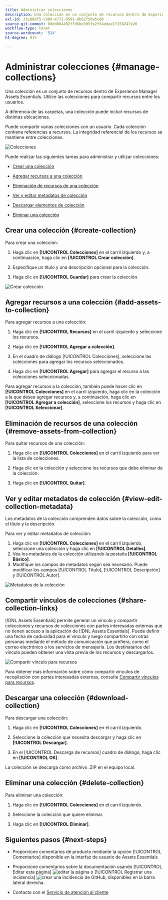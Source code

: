 ```yaml
---
title: Administrar colecciones
description: Una colección es un conjunto de recursos dentro de Experience Manager Assets Essentials. Utilice las colecciones para compartir recursos entre los usuarios.
exl-id: 33c889f5-c989-4772-9591-db62f50e5c80
source-git-commit: 88dd604492ffd5be305fe2f54edae1f158247e26
workflow-type: tm+mt
source-wordcount: '524'
ht-degree: 91%

---
```


# Administrar colecciones {#manage-collections}

Una colección es un conjunto de recursos dentro de Experience Manager Assets Essentials. Utilice las colecciones para compartir recursos entre los usuarios.

A diferencia de las carpetas, una colección puede incluir recursos de distintas ubicaciones.

<!--
You can share collections with various users that are assigned different levels of privileges, including viewing, editing, and so on.
-->

Puede compartir varias colecciones con un usuario. Cada colección contiene referencias a recursos. La integridad referencial de los recursos se mantiene entre colecciones.

![Colecciones](assets/collections.png)

Puede realizar las siguientes tareas para administrar y utilizar colecciones:

* [Crear una colección](#create-collection)

* [Agregar recursos a una colección](#add-assets-to-collection)

* [Eliminación de recursos de una colección](#remove-assets-from-collection)

* [Ver y editar metadatos de colección](#view-edit-collection-metadata)

* [Descargar elementos de colección](#download-collection-elements)

* [Eliminar una colección](#delete-collection)

## Crear una colección {#create-collection}

Para crear una colección:

1. Haga clic en **[!UICONTROL Colecciones]** en el carril izquierdo y, a continuación, haga clic en **[!UICONTROL Crear colección]**.

1. Especifique un título y una descripción opcional para la colección.

1. Haga clic en **[!UICONTROL Guardar]** para crear la colección.

![Crear colección](assets/create-collection.png)

<!--

1. Select if you need to a create a Private collection or a Public collection.

   A Public collection is available for viewing and editing to all users. However, if you are a non-administrator user, a Private collection is available for viewing and editing only to users with the appropriate [permissions](#manage-collection-access). 

-->

## Agregar recursos a una colección {#add-assets-to-collection}

Para agregar recursos a una colección:

1. Haga clic en **[!UICONTROL Recursos]** en el carril izquierdo y seleccione los recursos.

1. Haga clic en **[!UICONTROL Agregar a colección]**.

1. En el cuadro de diálogo [!UICONTROL Colecciones], seleccione las colecciones para agregar los recursos seleccionados.

1. Haga clic en **[!UICONTROL Agregar]** para agregar el recurso a las colecciones seleccionadas.

Para agregar recursos a la colección, también puede hacer clic en **[!UICONTROL Colecciones]** en el carril izquierdo, haga clic en la colección a la que desee agregar recursos y, a continuación, haga clic en **[!UICONTROL Agregar a colección]**, seleccione los recursos y haga clic en **[!UICONTROL Seleccionar]**.

## Eliminación de recursos de una colección {#remove-assets-from-collection}

Para quitar recursos de una colección:

1. Haga clic en **[!UICONTROL Colecciones]** en el carril izquierdo para ver la lista de colecciones.

1. Haga clic en la colección y seleccione los recursos que debe eliminar de la colección.

1. Haga clic en **[!UICONTROL Quitar]**.

<!--

## Manage access to a Private collection {#manage-collection-access}

The permission management for collections function in the same manner as folders in [!DNL Assets Essentials]. Administrators can manage the access levels for collections available in the repository. As an administrator, you can create user groups and assign permissions to those groups to manage access levels. You can also delegate the permission management privileges to user groups at the collection-level.

For more information, see [Manage permissions for folders and collections](manage-permissions.md).

-->

<!--

## Search a collection {#search-collections}

Click **[!UICONTROL Collections]** in the left rail and use the Search box to specify a text as the criteria to search for a collection. [!DNL Assets Essentials] uses the specified text to search collection names, metadata including tags defined for a collection and returns appropriate results.

>[!NOTE]
>
>Assets Essentials performs search in collections available at the root level. It does not perform search in assets and folders available in collections.

-->

## Ver y editar metadatos de colección {#view-edit-collection-metadata}

Los metadatos de la colección comprenden datos sobre la colección, como el título y la descripción.

Para ver y editar metadatos de colección:

1. Haga clic en **[!UICONTROL Colecciones]** en el carril izquierdo, seleccione una colección y haga clic en **[!UICONTROL Detalles]**.
1. Vea los metadatos de la colección utilizando la pestaña **[!UICONTROL Básico]**.
1. Modifique los campos de metadatos según sea necesario. Puede modificar los campos [!UICONTROL Título], [!UICONTROL Descripción] y [!UICONTROL Autor].

![Metadatos de la colección](assets/collection-metadata.png)

## Compartir vínculos de colecciones {#share-collection-links}

[!DNL Assets Essentials] permite generar un vínculo y compartir colecciones y recursos de colecciones con partes interesadas externas que no tienen acceso a la aplicación de [!DNL Assets Essentials]. Puede definir una fecha de caducidad para el vínculo y luego compartirlo con otras personas mediante el método de comunicación que prefiera, como el correo electrónico o los servicios de mensajería. Los destinatarios del vínculo pueden obtener una vista previa de los recursos y descargarlos.

![Compartir vínculo para recursos](assets/share-link-collections.png)

Para obtener más información sobre cómo compartir vínculos de recopilación con partes interesadas externas, consulte [Compartir vínculos para recursos](share-links-for-assets.md).

## Descargar una colección {#download-collection}

Para descargar una colección:

1. Haga clic en **[!UICONTROL Colecciones]** en el carril izquierdo.

1. Seleccione la colección que necesita descargar y haga clic en **[!UICONTROL Descargar]**.

1. En el [!UICONTROL Descarga de recursos] cuadro de diálogo, haga clic en **[!UICONTROL OK]**.

La colección se descarga como archivo .ZIP en el equipo local.

## Eliminar una colección {#delete-collection}

Para eliminar una colección:

1. Haga clic en **[!UICONTROL Colecciones]** en el carril izquierdo.

1. Seleccione la colección que quiere eliminar.

1. Haga clic en **[!UICONTROL Eliminar]**.

## Siguientes pasos {#next-steps}

* Proporcione comentarios de producto mediante la opción [!UICONTROL Comentarios] disponible en la interfaz de usuario de Assets Essentials

* Proporcione comentarios sobre la documentación usando [!UICONTROL Editar esta página] ![editar la página](assets/do-not-localize/edit-page.png) o [!UICONTROL Registrar una incidencia] ![crear una incidencia de GitHub](assets/do-not-localize/github-issue.png), disponibles en la barra lateral derecha.

* Contacto con el [Servicio de atención al cliente](https://experienceleague.adobe.com/?support-solution=General&amp;lang=es#support)
